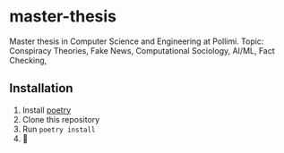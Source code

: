 # master-thesis

Master thesis in Computer Science and Engineering at Pollimi. Topic: Conspiracy Theories, Fake News, Computational Sociology, AI/ML, Fact Checking,  

## Installation

1. Install [poetry](https://python-poetry.org/docs/#installing-with-the-official-installer) 
2. Clone this repository
3. Run `poetry install`
4. 🎉

